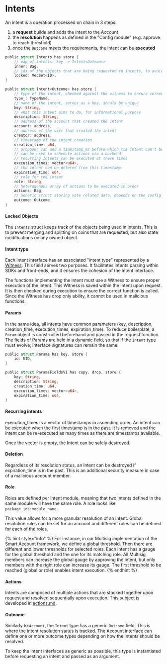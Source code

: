 # Intents

An intent is a operation processed on chain in 3 steps:

1. a **request** builds and adds the intent to the Account
2. the **resolution** happens as defined in the "Config module" (e.g. approve to reach threshold)
3. once the `Outcome` meets the requirements, the intent can be **executed**

```rust
public struct Intents has store {
    // map of intents: key -> Intent<Outcome>
    inner: Bag,
    // ids of the objects that are being requested in intents, to avoid state changes
    locked: VecSet<ID>,
}

public struct Intent<Outcome> has store {
    // type of the intent, checked against the witness to ensure correct execution
    type_: TypeName,
    // name of the intent, serves as a key, should be unique
    key: String,
    // what this intent aims to do, for informational purpose
    description: String,
    // address of the account that created the intent
    account: address,
    // address of the user that created the intent
    creator: address,
    // timestamp of the intent creation
    creation_time: u64,
    // proposer can add a timestamp_ms before which the intent can't be executed
    // can be used to schedule actions via a backend
    // recurring intents can be executed at these times
    execution_times: vector<u64>,
    // the intent can be deleted from this timestamp
    expiration_time: u64,
    // role for the intent 
    role: String,
    // heterogenous array of actions to be executed in order
    actions: Bag,
    // Generic struct storing vote related data, depends on the config
    outcome: Outcome
}
```

#### Locked Objects

The `Intents` struct keeps track of the objects being used in intents. This is to prevent merging and splitting on coins that are requested, but also state modifications on any owned object.

#### Intent type

Each intent interface has an associated "intent type" represented by a [Witness](https://move-book.com/programmability/witness-pattern.html). This field serves two purposes. It facilitates intents parsing within SDKs and front-ends, and it ensures the cohesion of the intent interface.&#x20;

The functions implementing the intent must use a Witness to ensure proper execution of the intent. This Witness is saved within the intent upon request. It is then checked during execution to ensure the correct function is called. Since the Witness has drop only ability, it cannot be used in malicious functions.  &#x20;

#### Params

In the same idea, all intents have common parameters (key, description, creation\_time, execution\_times, expiration\_time). To reduce boilerplate, a `Param` object is constructed beforehand and passed in the request function. The fields of Params are held in a dynamic field, so that if the `Intent` type must evolve, interface signatures can remain the same.

```rust
public struct Params has key, store {
    id: UID,
}

public struct ParamsFieldsV1 has copy, drop, store {
    key: String,
    description: String,
    creation_time: u64,
    execution_times: vector<u64>,
    expiration_time: u64,
}
```

#### Recurring intents

execution\_times is a vector of timestamps in ascending order. An intent can be executed when the first timestamp is in the past. It is removed and the intent can be re-executed as many times as there are timestamps available.&#x20;

Once the vector is empty, the Intent can be safely destroyed.

#### Deletion

Regardless of its resolution status, an Intent can be destroyed if expiration\_time is in the past. This is an additional security measure in case of a malicious account member.

#### Role

Roles are defined per intent module, meaning that two intents defined in the same module will have the same role. A role looks like `package_id::module_name`.

This value allows for a more granular resolution of an intent. Global resolution rules can be set for an account and different rules can be defined for each of the roles.&#x20;

{% hint style="info" %}
For instance, in our Multisig implementation of the Smart Account framework, we define a global threshold. Then there are different and lower thresholds for selected roles. Each intent has a gauge for the global threshold and the one for its matching role. All Multisig members can increase the global gauge by approving the intent, but only members with the right role can increase its gauge. The first threshold to be reached (global or role) enables intent execution.
{% endhint %}

#### Actions

Intents are composed of multiple actions that are stacked together upon request and resolved sequentially upon execution. This subject is developed in [actions.md](actions.md "mention").

#### Outcome

Similarly to `Account`, the `Intent` type has a generic `Outcome` field. This is where the intent resolution status is tracked. The Account interface can define one or more outcome types depending on how the intents should be resolved.

To keep the intent interfaces as generic as possible, this type is instantiated before requesting an intent and passed as an argument.&#x20;
